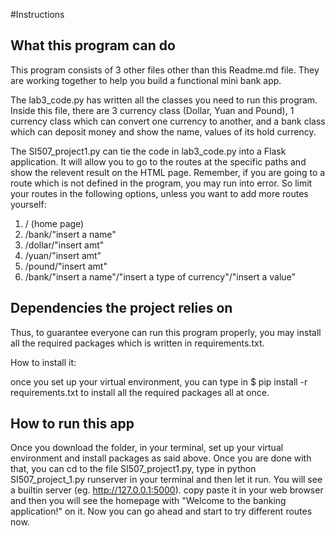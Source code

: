 #Instructions
## What this program can do
This program consists of 3 other files other than this Readme.md file. They are working together to help you build a functional mini bank app.


The lab3_code.py has written all the classes you need to run this program. Inside this file, there are 3 currency class (Dollar, Yuan and Pound), 1 currency class which can convert one currency to another, and a bank class which can deposit money and show the name, values of its hold currency.


The SI507_project1.py can tie the code in lab3_code.py into a Flask application. It will allow you to go to the routes at the specific paths and show the relevent result on the HTML page. Remember, if you are going to a route which is not defined in the program, you may run into error. So limit your routes in the following options, unless you want to add more routes yourself:

1. / (home page)
2. /bank/"insert a name"
3. /dollar/"insert amt"
4. /yuan/"insert amt"
5. /pound/"insert amt"
6. /bank/"insert a name"/"insert a type of currency"/"insert a value"


## Dependencies the project relies on
Thus, to guarantee everyone can run this program properly, you may install all the required packages which is written in requirements.txt.

How to install it:

once you set up your virtual environment, you can type in $ pip install -r requirements.txt to install all the required packages all at once.

## How to run this app
Once you download the folder, in your terminal, set up your virtual environment and install packages as said above. Once you are done with that, you can cd to the file SI507_project1.py, type in python SI507_project_1.py runserver in your terminal and then let it run. You will see a builtin server (eg. http://127.0.0.1:5000). copy paste it in your web browser and then you will see the homepage with "Welcome to the banking application!" on it. Now you can go ahead and start to try different routes now.
